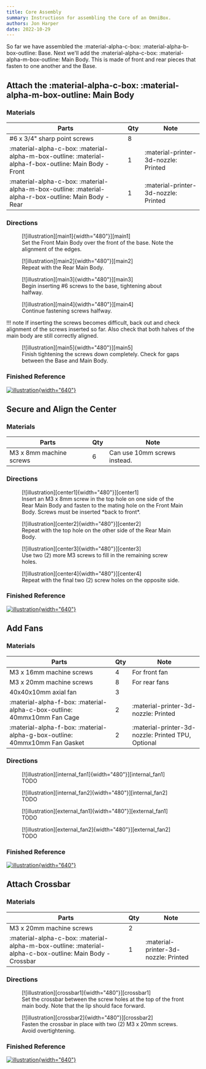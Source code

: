 ```yaml
---
title: Core Assembly
summary: Instructiosn for assembling the Core of an OmniBox.
authors: Jon Harper
date: 2022-10-29
---
```


So far we have assembled the :material-alpha-c-box: :material-alpha-b-box-outline: Base. Next we'll add the :material-alpha-c-box: :material-alpha-m-box-outline: Main Body. This is made of front and rear pieces that fasten to one another and the Base.

## Attach the :material-alpha-c-box: :material-alpha-m-box-outline: Main Body

### Materials

| Parts                        | Qty | Note                            |
|------------------------------|-----|---------------------------------|
| #6 x 3/4" sharp point screws | 8   |                                 |
| :material-alpha-c-box: :material-alpha-m-box-outline: :material-alpha-f-box-outline: Main Body - Front | 1   | :material-printer-3d-nozzle: Printed |
| :material-alpha-c-box: :material-alpha-m-box-outline: :material-alpha-r-box-outline: Main Body - Rear  | 1   | :material-printer-3d-nozzle: Printed |

### Directions

<figure markdown>
  [![illustration][main1]{width="480"}][main1]
  <figcaption>Set the Front Main Body over the front of the base. Note the alignment of the edges.</figcaption>
</figure>

<figure markdown>
  [![illustration][main2]{width="480"}][main2]
  <figcaption>Repeat with the Rear Main Body.</figcaption>
</figure>

<figure markdown>
  [![illustration][main3]{width="480"}][main3]
  <figcaption>Begin inserting #6 screws to the base, tightening about halfway.</figcaption>
</figure>
<figure markdown>
  [![illustration][main4]{width="480"}][main4]
  <figcaption>Continue fastening screws halfway.</figcaption>
</figure>

!!! note
    If inserting the screws becomes difficult, back out and check alignment of the screws inserted so far. Also check that both halves of the main body are still correctly aligned.

<figure markdown>
  [![illustration][main5]{width="480"}][main5]
  <figcaption>Finish tightening the screws down completely. Check for gaps between the Base and Main Body.</figcaption>
</figure>

### Finished Reference

[![illustration][main_final]{width="640"}][main_final]

## Secure and Align the Center

### Materials

| Parts                     | Qty | Note                            |
|---------------------------|-----|---------------------------------|
| M3 x 8mm machine screws   | 6   | Can use 10mm screws instead.    |

### Directions

<figure markdown>
  [![illustration][center1]{width="480"}][center1]
  <figcaption>Insert an M3 x 8mm screw in the top hole on one side of the Rear Main Body and fasten to the mating hole on the Front Main Body. Screws must be inserted *back to front*.</figcaption>
</figure>

<figure markdown>
  [![illustration][center2]{width="480"}][center2]
  <figcaption>Repeat with the top hole on the other side of the Rear Main Body.</figcaption>
</figure>

<figure markdown>
  [![illustration][center3]{width="480"}][center3]
  <figcaption>Use two (2) more M3 screws to fill in the remaining screw holes.</figcaption>
</figure>

<figure markdown>
  [![illustration][center4]{width="480"}][center4]
  <figcaption>Repeat with the final two (2) screw holes on the opposite side.</figcaption>
</figure>

### Finished Reference

[![illustration][center_final]{width="640"}][center_final]

## Add Fans

### Materials

| Parts                     | Qty | Note                            |
|---------------------------|-----|---------------------------------|
| M3 x 16mm machine screws  | 4   | For front fan                   |
| M3 x 20mm machine screws  | 8   | For rear fans                   |
| 40x40x10mm axial fan      | 3   |                                 |
| :material-alpha-f-box: :material-alpha-c-box-outline: 40mmx10mm Fan Cage | 2 | :material-printer-3d-nozzle: Printed |
| :material-alpha-f-box: :material-alpha-g-box-outline: 40mmx10mm Fan Gasket | 2 | :material-printer-3d-nozzle: Printed TPU, Optional |

### Directions

<figure markdown>
  [![illustration][internal_fan1]{width="480"}][internal_fan1]
  <figcaption>TODO</figcaption>
</figure>

<figure markdown>
  [![illustration][internal_fan2]{width="480"}][internal_fan2]
  <figcaption>TODO</figcaption>
</figure>

<!-- ### Finished Reference

![illustration][internal_fan_final] -->

<!-- ### External 40mm Fans

| Parts                     | Qty | Note                            |
|---------------------------|-----|---------------------------------| -->

<figure markdown>
  [![illustration][external_fan1]{width="480"}][external_fan1]
  <figcaption>TODO</figcaption>
</figure>

<figure markdown>
  [![illustration][external_fan2]{width="480"}][external_fan2]
  <figcaption>TODO</figcaption>
</figure>


### Finished Reference

[![illustration][external_fan_final]{width="640"}][external_fan_final]

## Attach Crossbar

### Materials 

| Parts                     | Qty | Note                            |
|---------------------------|-----|---------------------------------|
| M3 x 20mm machine screws  | 2   |                                 |
| :material-alpha-c-box: :material-alpha-m-box-outline: :material-alpha-c-box-outline: Main Body - Crossbar | 1   | :material-printer-3d-nozzle: Printed |

### Directions

<figure markdown>
  [![illustration][crossbar1]{width="480"}][crossbar1]
  <figcaption>Set the crossbar between the screw holes at the top of the front main body. Note that the lip should face forward.</figcaption>
</figure>

<figure markdown>
  [![illustration][crossbar2]{width="480"}][crossbar2]
  <figcaption>Fasten the crossbar in place with two (2) M3 x 20mm screws. Avoid overtightening.</figcaption>
</figure>

### Finished Reference

[![illustration][crossbar_final]{width="640"}][crossbar_final]

[base]: base.md "Base Assembly"
[trays]: trays.md "Tray Assembly"
[panels]:  panels.md "Panel Assembly"
[checklist]: ../printing.md#print-checklist "Print Checklist"

[main1]: ../img/assembly/core/main/main1.png
[main2]: ../img/assembly/core/main/main2.png
[main3]: ../img/assembly/core/main/main3.png
[main4]: ../img/assembly/core/main/main4.png
[main5]: ../img/assembly/core/main/main5.png
[main_final]: ../img/assembly/core/main/main_final.png

[center1]: ../img/assembly/core/center/center1.png
[center2]: ../img/assembly/core/center/center2.png
[center3]: ../img/assembly/core/center/center3.png
[center4]: ../img/assembly/core/center/center4.png
[center_final]: ../img/assembly/core/main/main_final.png

[internal_fan1]: ../img/assembly/core/fans/internal_fan1.png
[internal_fan2]: ../img/assembly/core/fans/internal_fan2.png
[internal_fan_final]: ../img/assembly/core/fans/internal_fan_final.png
[external_fan1]: ../img/assembly/core/fans/external_fan1.png
[external_fan2]: ../img/assembly/core/fans/external_fan2.png
[external_fan_final]: ../img/assembly/core/fans/external_fan_final.png


[crossbar1]: ../img/assembly/core/crossbar/crossbar1.png
[crossbar2]: ../img/assembly/core/crossbar/crossbar2.png
[crossbar_final]: ../img/assembly/core/crossbar/crossbar_final.png